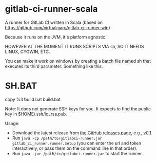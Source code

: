 gitlab-ci-runner-scala
======================

A runner for GitLab CI written in Scala (based on https://github.com/virtualmarc/gitlab-ci-runner-win)

Because it runs on the JVM, it's platform agnostic.

HOWEVER AT THE MOMENT IT RUNS SCRIPTS VIA sh, SO IT NEEDS LINUX, CYGWIN, ETC.

You can make it work on windows by creating a batch file named sh that executes its third parameter. Something like this:

# SH.BAT
copy %3 build.bat
build.bat



Note: It does not generate SSH keys for you. It expects to find the public key in $HOME/.ssh/id_rsa.pub.

Usage:
 - Download the latest release from [the GitHub releases page](https://github.com/nafg/gitlab-ci-runner-scala/releases), e.g., [v0.1](https://github.com/nafg/gitlab-ci-runner-scala/releases/download/v0.1/gitlabci-runner.jar).
 - Run `java -cp /path/to/gitlabci-runner.jar gitlab_ci_runner.runner.Setup`
   (you can enter the url and token interactively, or pass them on the command line in that order).
 - Run `java -jar /path/to/gitlabci-runner.jar` to start the runner.

 
